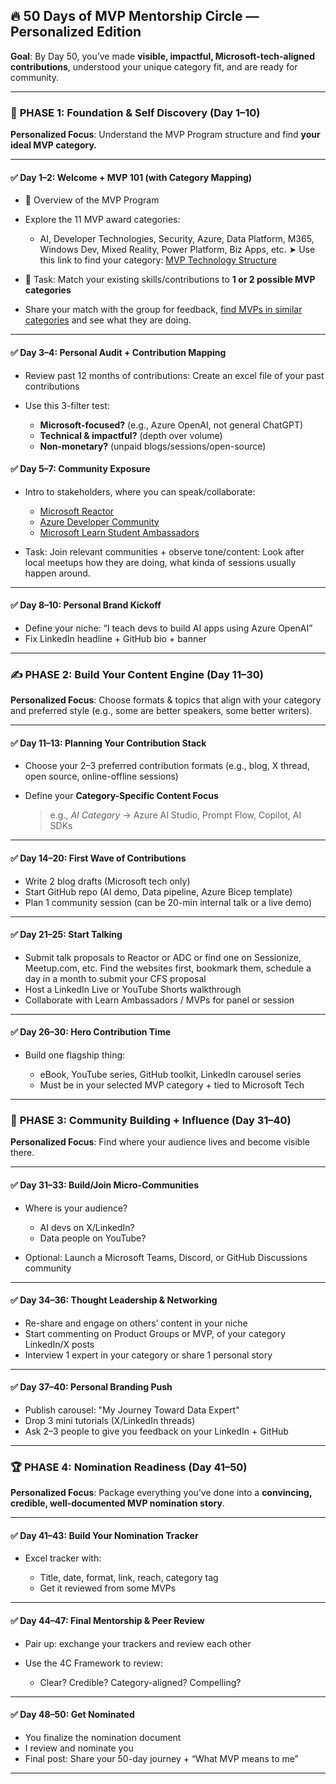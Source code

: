 ## 🔥 **50 Days of MVP Mentorship Circle — Personalized Edition**

**Goal**: By Day 50, you’ve made **visible, impactful, Microsoft-tech-aligned contributions**, understood your unique category fit, and are ready for community.

---

### 🧭 **PHASE 1: Foundation & Self Discovery (Day 1–10)**

**Personalized Focus**: Understand the MVP Program structure and find **your ideal MVP category.**

---

#### ✅ **Day 1–2: Welcome + MVP 101 (with Category Mapping)**

* 🎯 Overview of the MVP Program
* Explore the 11 MVP award categories:

  * AI, Developer Technologies, Security, Azure, Data Platform, M365, Windows Dev, Mixed Reality, Power Platform, Biz Apps, etc.
    ➤ Use this link to find your category: [MVP Technology Structure](https://mvp.microsoft.com/en-US/faq?section=mvp#mvp-technology-structure-0)
* 🎯 Task: Match your existing skills/contributions to **1 or 2 possible MVP categories**
* Share your match with the group for feedback, [find MVPs in similar categories](https://mvp.microsoft.com/en-US/search?program=MVP) and see what they are doing.

---

#### ✅ **Day 3–4: Personal Audit + Contribution Mapping**

* Review past 12 months of contributions: Create an excel file of your past contributions
* Use this 3-filter test:

  * **Microsoft-focused?** (e.g., Azure OpenAI, not general ChatGPT)
  * **Technical & impactful?** (depth over volume)
  * **Non-monetary?** (unpaid blogs/sessions/open-source)

#### ✅ **Day 5–7: Community Exposure**

* Intro to stakeholders, where you can speak/collaborate:

  * [Microsoft Reactor](https://developer.microsoft.com/en-us/reactor/)
  * [Azure Developer Community](https://azdev.reskilll.com/)
  * [Microsoft Learn Student Ambassadors](https://mvp.microsoft.com/en-US/studentambassadors)
* Task: Join relevant communities + observe tone/content: Look after local meetups how they are doing, what kinda of sessions usually happen around. 

---

#### ✅ **Day 8–10: Personal Brand Kickoff**

* Define your niche: “I teach devs to build AI apps using Azure OpenAI”
* Fix LinkedIn headline + GitHub bio + banner

---

### ✍️ **PHASE 2: Build Your Content Engine (Day 11–30)**

**Personalized Focus**: Choose formats & topics that align with your category and preferred style (e.g., some are better speakers, some better writers).

---

#### ✅ **Day 11–13: Planning Your Contribution Stack**

* Choose your 2–3 preferred contribution formats (e.g., blog, X thread, open source, online-offline sessions)
* Define your **Category-Specific Content Focus**

  > e.g., *AI Category* → Azure AI Studio, Prompt Flow, Copilot, AI SDKs

---

#### ✅ **Day 14–20: First Wave of Contributions**

* Write 2 blog drafts (Microsoft tech only)
* Start GitHub repo (AI demo, Data pipeline, Azure Bicep template)
* Plan 1 community session (can be 20-min internal talk or a live demo)

---

#### ✅ **Day 21–25: Start Talking**

* Submit talk proposals to Reactor or ADC or find one on Sessionize, Meetup.com, etc. Find the websites first, bookmark them, schedule a day in a month to submit your CFS proposal
* Host a LinkedIn Live or YouTube Shorts walkthrough
* Collaborate with Learn Ambassadors / MVPs for panel or session

---

#### ✅ **Day 26–30: Hero Contribution Time**

* Build one flagship thing:

  * eBook, YouTube series, GitHub toolkit, LinkedIn carousel series
  * Must be in your selected MVP category + tied to Microsoft Tech

---

### 🌱 **PHASE 3: Community Building + Influence (Day 31–40)**

**Personalized Focus**: Find where your audience lives and become visible there.

---

#### ✅ **Day 31–33: Build/Join Micro-Communities**

* Where is your audience?

  * AI devs on X/LinkedIn?
  * Data people on YouTube?
* Optional: Launch a Microsoft Teams, Discord, or GitHub Discussions community

---

#### ✅ **Day 34–36: Thought Leadership & Networking**

* Re-share and engage on others’ content in your niche
* Start commenting on Product Groups or MVP, of your category LinkedIn/X posts
* Interview 1 expert in your category or share 1 personal story

---

#### ✅ **Day 37–40: Personal Branding Push**

* Publish carousel: "My Journey Toward Data Expert"
* Drop 3 mini tutorials (X/LinkedIn threads)
* Ask 2–3 people to give you feedback on your LinkedIn + GitHub

---

### 🏆 **PHASE 4: Nomination Readiness (Day 41–50)**

**Personalized Focus**: Package everything you’ve done into a **convincing, credible, well-documented MVP nomination story**.

---

#### ✅ **Day 41–43: Build Your Nomination Tracker**

* Excel tracker with:

  * Title, date, format, link, reach, category tag
  * Get it reviewed from some MVPs
---

#### ✅ **Day 44–47: Final Mentorship & Peer Review**

* Pair up: exchange your trackers and review each other
* Use the 4C Framework to review:

  * Clear? Credible? Category-aligned? Compelling?

---

#### ✅ **Day 48–50: Get Nominated**

* You finalize the nomination document
* I review and nominate you
* Final post: Share your 50-day journey + “What MVP means to me”

---
